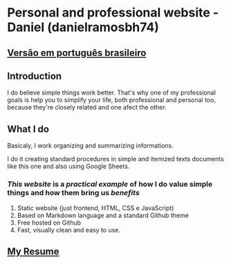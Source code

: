 # Personal and professional website - Daniel (danielramosbh74)

## [Versão em português brasileiro](https://danielramosbh74.github.io)

## Introduction

I do believe simple things work better. That's why one of my professional goals is help you to simplify your life, both professional and personal too, because they're closely related and one afect the other.

## What I do

Basicaly, I work organizing and summarizing informations.

I do it creating standard procedures in simple and itemized texts documents like this one and also using Google Sheets.

### _This website_ is a _practical example_ of how I do value simple things and how them bring us _benefits_ 
1. Static website (just frontend, HTML, CSS e JavaScript)
2. Based on Markdown language and a standard Github theme
3. Free hosted on Github
4. Fast, visually clean and easy to use.

## [My Resume](https://docs.google.com/document/d/e/2PACX-1vTXX9hs2_JTQrQeowSKXtz7Qxg-JClyxvA6pHGdlCe0_sbBalgP4zKAnq8kaK3yKux5T5zqMI7BQdvV/pub)

